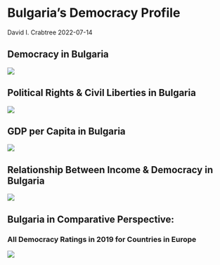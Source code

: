Bulgaria’s Democracy Profile
================
David I. Crabtree
2022-07-14

## Democracy in Bulgaria

![](C:\Users\David\Desktop\PROGRA~1\FILESA~1\CFSS\hw06\reports\BULGAR~1/figure-gfm/Demscore-1.png)<!-- -->

## Political Rights & Civil Liberties in Bulgaria

![](C:\Users\David\Desktop\PROGRA~1\FILESA~1\CFSS\hw06\reports\BULGAR~1/figure-gfm/Political%20Rights%20&%20Civil%20Libs-1.png)<!-- -->

## GDP per Capita in Bulgaria

![](C:\Users\David\Desktop\PROGRA~1\FILESA~1\CFSS\hw06\reports\BULGAR~1/figure-gfm/GDP%20per%20Capita-1.png)<!-- -->

## Relationship Between Income & Democracy in Bulgaria

![](C:\Users\David\Desktop\PROGRA~1\FILESA~1\CFSS\hw06\reports\BULGAR~1/figure-gfm/Income%20&%20Dem-1.png)<!-- -->

## Bulgaria in Comparative Perspective:

### All Democracy Ratings in 2019 for Countries in Europe

![](C:\Users\David\Desktop\PROGRA~1\FILESA~1\CFSS\hw06\reports\BULGAR~1/figure-gfm/Democracy%20in%20Comparative%20Perspective-1.png)<!-- -->
